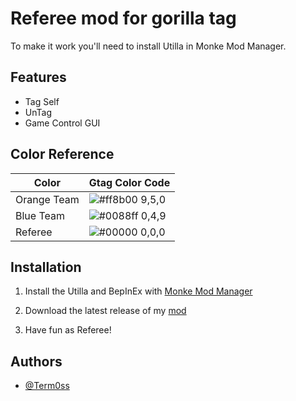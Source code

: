 
# Referee mod for gorilla tag

To make it work you'll need to install Utilla in Monke Mod Manager.

## Features

- Tag Self
- UnTag
- Game Control GUI


## Color Reference

| Color             | Gtag Color Code                                                                |
| ----------------- | ------------------------------------------------------------------ |
| Orange Team | ![#ff8b00](https://via.placeholder.com/10/ff8b00?text=+) 9,5,0 |
| Blue Team | ![#0088ff](https://via.placeholder.com/10/0088ff?text=+) 0,4,9 |
| Referee | ![#00000](https://via.placeholder.com/10/000000?text=+) 0,0,0 |


## Installation

1. Install the Utilla and BepInEx with [Monke Mod Manager](https://github.com/DeadlyKitten/MonkeModManager/releases/tag/1.3.1)

2. Download the latest release of my [mod](https://github.com/Term0ss/gtagrefmod/releases)

3. Have fun as Referee!
## Authors

- [@Term0ss](https://github.com/Term0ss)

